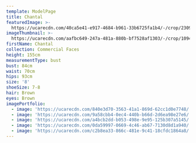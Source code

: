 ```yaml
---
template: ModelPage
title: Chantal
featuredImage: >-
  https://ucarecdn.com/40ca5e41-e917-4684-b961-33b6725fa1b4/-/crop/2309x1586/0,0/-/preview/
imageThumbnail: >-
  https://ucarecdn.com/aafbc649-247a-481a-880b-bf7528af1303/-/crop/1094x1508/325,0/-/preview/
firstName: Chantal
collection: Commercial Faces
height: 155cm
measurementType: bust
bust: 84cm
waist: 70cm
hips: 93cm
size: '8'
shoeSize: 7-8
hair: Brown
eyes: Brown
imagePortfolio:
  - image: 'https://ucarecdn.com/840e3d70-3563-41a1-869d-62cc1d0e7748/'
  - image: 'https://ucarecdn.com/9a58cbb4-0ec4-440b-b66d-2d6ea98e27e6/'
  - image: 'https://ucarecdn.com/a4bcb2dd-b053-498e-9e95-125b307a5145/'
  - image: 'https://ucarecdn.com/0da59997-0669-4c46-ab67-7130d8d1a940/'
  - image: 'https://ucarecdn.com/c2b8ea33-866c-481e-9c41-18cfdc1864a8/'
---
```


